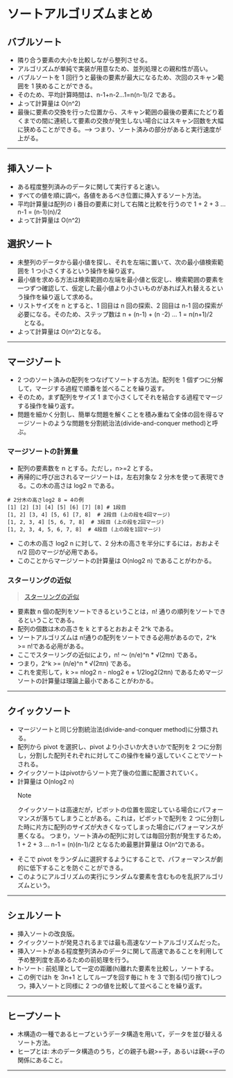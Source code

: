# ソートアルゴリズムまとめ

## バブルソート

- 隣り合う要素の大小を比較しながら整列させる。
- アルゴリズムが単純で実装が用意なため、並列処理との親和性が高い。
- バブルソートを 1 回行うと最後の要素が最大になるため、次回のスキャン範囲を 1 狭めることができる。
- そのため、平均計算時間は、n-1+n-2...1=n(n-1)/2 である。
- よって計算量は O(n^2)
- 最後に要素の交換を行った位置から、スキャン範囲の最後の要素にたどり着くまでの間に連続して要素の交換が発生しない場合にはスキャン回数を大幅に狭めることができる。--> つまり、ソート済みの部分があると実行速度が上がる。

---

## 挿入ソート

- ある程度整列済みのデータに関して実行すると速い。
- すべての値を順に調べ，各値をあるべき位置に挿入するソート方法。
- 平均計算量は配列の i 番目の要素に対して右隣と比較を行うので 1 + 2 + 3 ... n-1 = (n-1)(n)/2
- よって計算量は O(n^2)

## 選択ソート

- 未整列のデータから最小値を探し、それを左端に置いて、次の最小値検索範囲を 1 つ小さくするという操作を繰り返す。
- 最小値を求める方法は検索範囲の左端を最小値と仮定し、検索範囲の要素を一つずつ確認して、仮定した最小値より小さいものがあれば入れ替えるという操作を繰り返して求める。
- リストサイズを n とすると、1 回目は n 回の探索、2 回目は n-1 回の探索が必要になる。そのため、ステップ数は n + (n-1) + (n -2) ... 1 = n(n+1)/2 　となる。
- よって計算量は O(n^2)となる。

---

## マージゾート

- 2 つのソート済みの配列をつなげてソートする方法。配列を 1 個ずつに分解して，マージする過程で順番を並べることを繰り返す。
- そのため，まず配列をサイズ 1 まで小さくしてそれを結合する過程でマージする操作を繰り返す。
- 問題を細かく分割し、簡単な問題を解くことを積み重ねて全体の回を得るマージソートのような問題を分割統治法(divide-and-conquer method)と呼ぶ。

### マージソートの計算量

- 配列の要素数を n とする。ただし，n>=2 とする。
- 再帰的に呼び出されるマージソートは，左右対象な 2 分木を使って表現できる。この木の高さは log2 n である。

```
# 2分木の高さlog2 8 = 4の例
[1] [2] [3] [4] [5] [6] [7] [8] # 1段目
[1, 2] [3, 4] [5, 6] [7, 8]  # 2段目 (上の段を4回マージ)
[1, 2, 3, 4] [5, 6, 7, 8]  # 3段目 (上の段を2回マージ)
[1, 2, 3, 4, 5, 6, 7, 8]  # 4段目 (上の段を1回マージ)
```

- この木の高さ log2 n に対して、2 分木の高さを半分にするには，おおよそ n/2 回のマージが必用である。
- このことからマージソートの計算量は O(nlog2 n) であることがわかる。

### スターリングの近似

> [スターリングの近似](https://ja.wikipedia.org/wiki/%E3%82%B9%E3%82%BF%E3%83%BC%E3%83%AA%E3%83%B3%E3%82%B0%E3%81%AE%E8%BF%91%E4%BC%BC)

- 要素数 n 個の配列をソートできるということは，n! 通りの順列をソートできるということである。
- 配列の個数は木の高さを k とするとおおよそ 2^k である。
- ソートアルゴリズムは n!通りの配列をソートできる必用があるので，2^k >= n!である必用がある。
- ここでスターリングの近似により，n! 〜 (n/e)^n \* √(2πn) である。
- つまり，2^k >= (n/e)^n \* √(2πn) である。
- これを変形して，k >= nlog2 n - nlog2 e + 1/2log2(2πn) であるためマージソートの計算量は理論上最小であることがわかる。

---

## クイックソート

- マージソートと同じ分割統治法(divide-and-conquer method)に分類される。
- 配列から pivot を選択し、pivot より小さいか大きいかで配列を 2 つに分割し，分割した配列それぞれに対してこの操作を繰り返していくことでソートされる。
- クイックソートはpivotからソート完了後の位置に配置されていく。
- 計算量は O(nlog2 n)
  > [!NOTE]
  > クイックソートは高速だが，ピボットの位置を固定している場合にパフォーマンスが落ちてしまうことがある。これは，ピボットで配列を 2 つに分割した時に片方に配列のサイズが大きくなってしまった場合にパフォーマンスが悪くなる。
  > つまり，ソート済みの配列に対しては毎回分割が発生するため，1 + 2 + 3 ... n-1 = (n)(n-1)/2 となるため最悪計算量は O(n^2)である。
- そこで pivot をランダムに選択するようにすることで、パフォーマンスが劇的に低下することを防ぐことができる。
- このようにアルゴリズムの実行にランダムな要素を含むものを乱択アルゴリズムという。

---

## シェルソート

- 挿入ソートの改良版。
- クイックソートが発見されるまでは最も高速なソートアルゴリズムだった。
- 挿入ソートがある程度整列済みのデータに関して高速であることを利用して予め整列度を高めるための前処理を行う。
- h-ソート: 前処理として一定の距離(h)離れた要素を比較し，ソートする。
- この例ではh を 3n+1 としてループを回す毎に h を 3 で割る(切り捨て)しつつ，挿入ソートと同様に 2 つの値を比較して並べることを繰り返す。

---

## ヒープソート

- 木構造の一種であるヒープというデータ構造を用いて，データを並び替えるソート方法。
- ヒープとは: 木のデータ構造のうち，どの親子も親>=子，あるいは親<=子の関係にあること。

---

